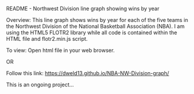 README - Northwest Division line graph showing wins by year

Overview:
This line graph shows wins by year for each of the five teams in the Northwest Division of the National Basketball Association (NBA). I am using the HTML5 FLOTR2 library while all code is contained within the HTML file and flotr2.min.js script.

To view:
Open html file in your web browser.

OR

Follow this link: https://dweld13.github.io/NBA-NW-Division-graph/


This is an ongoing project...